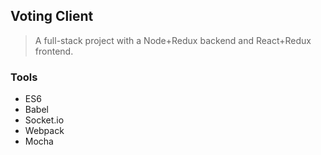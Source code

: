 ## Voting Client

> A full-stack project with a Node+Redux backend and React+Redux frontend.  

### Tools

- ES6
- Babel
- Socket.io
- Webpack
- Mocha